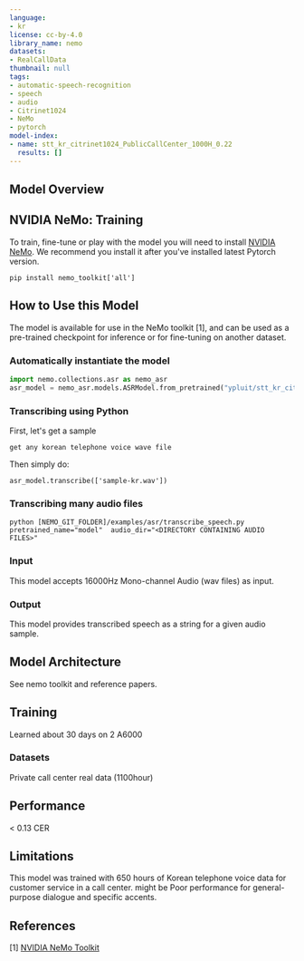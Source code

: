 ```yaml
---
language:
- kr
license: cc-by-4.0
library_name: nemo
datasets:
- RealCallData
thumbnail: null
tags:
- automatic-speech-recognition
- speech
- audio
- Citrinet1024
- NeMo
- pytorch
model-index:
- name: stt_kr_citrinet1024_PublicCallCenter_1000H_0.22
  results: []
---
```


## Model Overview

<DESCRIBE IN ONE LINE THE MODEL AND ITS USE>

## NVIDIA NeMo: Training

To train, fine-tune or play with the model you will need to install [NVIDIA NeMo](https://github.com/NVIDIA/NeMo). We recommend you install it after you've installed latest Pytorch version.
```
pip install nemo_toolkit['all']
``` 

## How to Use this Model

The model is available for use in the NeMo toolkit [1], and can be used as a pre-trained checkpoint for inference or for fine-tuning on another dataset.


### Automatically instantiate the model

```python
import nemo.collections.asr as nemo_asr
asr_model = nemo_asr.models.ASRModel.from_pretrained("ypluit/stt_kr_citrinet1024_PublicCallCenter_1000H_0.22")
```


### Transcribing using Python
First, let's get a sample
```
get any korean telephone voice wave file
```
Then simply do:
```
asr_model.transcribe(['sample-kr.wav'])
```

### Transcribing many audio files

```shell
python [NEMO_GIT_FOLDER]/examples/asr/transcribe_speech.py  pretrained_name="model"  audio_dir="<DIRECTORY CONTAINING AUDIO FILES>"
```

### Input

This model accepts 16000Hz Mono-channel Audio (wav files) as input.

### Output

This model provides transcribed speech as a string for a given audio sample.


## Model Architecture

See nemo toolkit and reference papers.
## Training

Learned about 30 days on 2 A6000

### Datasets

Private call center real data (1100hour)

## Performance

< 0.13 CER

## Limitations

This model was trained with 650 hours of Korean telephone voice data for customer service in a call center. might be Poor performance for general-purpose dialogue and specific accents.

## References


[1] [NVIDIA NeMo Toolkit](https://github.com/NVIDIA/NeMo)
